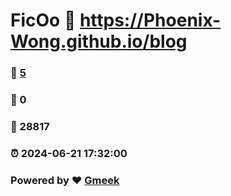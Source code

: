 # FicOo :link: https://Phoenix-Wong.github.io/blog 
### :page_facing_up: [5](https://Phoenix-Wong.github.io/blog/tag.html) 
### :speech_balloon: 0 
### :hibiscus: 28817 
### :alarm_clock: 2024-06-21 17:32:00 
### Powered by :heart: [Gmeek](https://github.com/Meekdai/Gmeek)
